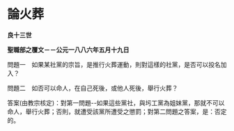 # 論火葬


**良十三世**

**聖職部之覆文－－公元一八八六年五月十九日**





問題一　如果某社黨的宗旨，是推行火葬運動，則對這樣的社黨，是否可以投名加入？

問題二　如否可以命人，在自己死後，或他人死後，舉行火葬？

答案(由教宗核定)：對第一問題--如果這些黨社，與圬工黨為姐妹黨，那就不可以命人，舉行火葬；否則，就遭受該黨所遭受之懲罰；對第二問題之答案，是：否定的。


